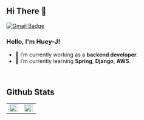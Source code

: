 
## Hi There 👋  

[![Gmail Badge](https://img.shields.io/badge/Gmail-d14836?style=flat-square&logo=Gmail&logoColor=white&link=mailto:wkdgus7113@gmail.com)](mailto:wkdgus7113@gmail.com)

### Hello, I'm Huey-J! 
- 🔭 I’m currently working as a **backend developer**.
- 🌱 I’m currently learning **Spring**, **Django**, **AWS**.

<br>

## Github Stats  
<table><tr><td valign="top" width="50%">

<img src="https://github-readme-stats.vercel.app/api?username=Huey-J&show_icons=true&count_private=true&hide_border=true" align="left" style="width: 100%" />

</td><td valign="top" width="50%">

<img src="https://github-readme-stats.vercel.app/api/top-langs/?username=Huey-J&hide_border=true&layout=compact" align="left" style="width: 100%" />

</td></tr></table>  
